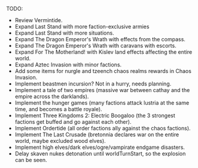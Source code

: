TODO:
- Review Vermintide.
- Expand Last Stand with more faction-exclusive armies
- Expand Last Stand with more situations.
- Expand The Dragon Emperor's Wrath with effects from the compass.
- Expand The Dragon Emperor's Wrath with caravans with escorts.
- Expand For The Motherland! with Kislev land effects affecting the entire world.
- Expand Aztec Invasion with minor factions.
- Add some items for nurgle and tzeench chaos realms rewards in Chaos Invasion.
- Implement beastmen incursion? Not in a hurry, needs planning.
- Implement a tale of two empires (massive war between cathay and the empire across the darklands).
- Implement the hunger games (many factions attack lustria at the same time, and becomes a battle royale).
- Implement Three Kingdoms 2: Electric Boogaloo (the 3 strongest factions get buffed and go against each other).
- Implement Ordertide (all order factions ally against the chaos factions).
- Implement The Last Crusade (bretonnia declares war on the entire world, maybe excluded wood elves).
- Implement high elves/dark elves/ogre/vampirate endgame disasters.
- Delay skaven nukes detonation until worldTurnStart, so the explosion can be seen.
